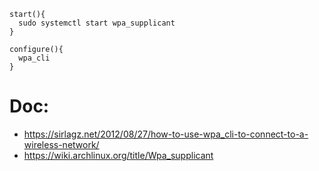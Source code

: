 
```
start(){
  sudo systemctl start wpa_supplicant
}

configure(){
  wpa_cli
}
```

# Doc:
- https://sirlagz.net/2012/08/27/how-to-use-wpa_cli-to-connect-to-a-wireless-network/
- https://wiki.archlinux.org/title/Wpa_supplicant
